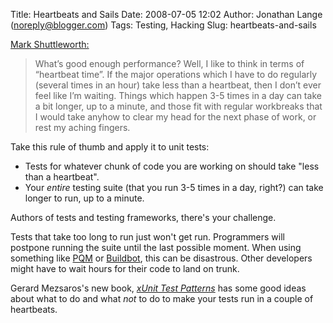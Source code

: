 Title: Heartbeats and Sails
Date: 2008-07-05 12:02
Author: Jonathan Lange (noreply@blogger.com)
Tags: Testing, Hacking
Slug: heartbeats-and-sails

[Mark Shuttleworth:](http://www.markshuttleworth.com/archives/125)  

> What’s good enough performance? Well, I like to think in terms of
> “heartbeat time”. If the major operations which I have to do regularly
> (several times in an hour) take less than a heartbeat, then I don’t
> ever feel like I’m waiting. Things which happen 3-5 times in a day can
> take a bit longer, up to a minute, and those fit with regular
> workbreaks that I would take anyhow to clear my head for the next
> phase of work, or rest my aching fingers.

  
Take this rule of thumb and apply it to unit tests:  

-   Tests for whatever chunk of code you are working on should take
    "less than a heartbeat".
-   Your *entire* testing suite (that you run 3-5 times in a day,
    right?) can take longer to run, up to a minute.

  
Authors of tests and testing frameworks, there's your challenge.  
  
Tests that take too long to run just won't get run. Programmers will
postpone running the suite until the last possible moment. When using
something like [PQM](https://launchpad.net/pqm) or
[Buildbot](http://buildbot.net), this can be disastrous. Other
developers might have to wait hours for their code to land on trunk.  
  
Gerard Mezsaros's new book, [*xUnit Test
Patterns*](http://xunitpatterns.com/) has some good ideas about what to
do and what *not* to do to make your tests run in a couple of
heartbeats.

